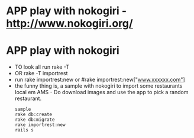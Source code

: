 # APP play with nokogiri - http://www.nokogiri.org/

# APP play with nokogiri

 *  TO look all run rake -T 
 *  OR rake -T importrest 
 *  run rake importrest:new or  #rake importrest:new["www.xxxxxx.com"]
 *  the funny thing is, a sample with nokogiri to import some restaurants local em AMS - Do download images and use the app to pick a random restaurant.
    ````
    sample 
    rake db:create
    rake db:migrate
    rake importrest:new
    rails s
    ````

